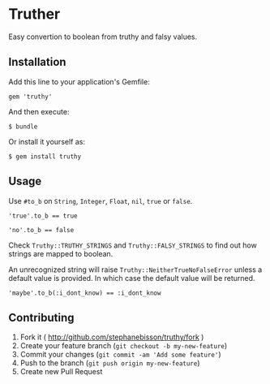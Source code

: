 # Truther

Easy convertion to boolean from truthy and falsy values. 

## Installation

Add this line to your application's Gemfile:

    gem 'truthy'

And then execute:

    $ bundle

Or install it yourself as:

    $ gem install truthy

## Usage

Use `#to_b` on `String`, `Integer`, `Float`, `nil`, `true` or `false`.

	'true'.to_b == true

	'no'.to_b == false

Check `Truthy::TRUTHY_STRINGS` and `Truthy::FALSY_STRINGS` to find out how strings are mapped to boolean.

An unrecognized string will raise `Truthy::NeitherTrueNoFalseError` unless a default value is provided. In which case the default value will be returned.

	'maybe'.to_b(:i_dont_know) == :i_dont_know

## Contributing

1. Fork it ( http://github.com/stephanebisson/truthy/fork )
2. Create your feature branch (`git checkout -b my-new-feature`)
3. Commit your changes (`git commit -am 'Add some feature'`)
4. Push to the branch (`git push origin my-new-feature`)
5. Create new Pull Request
